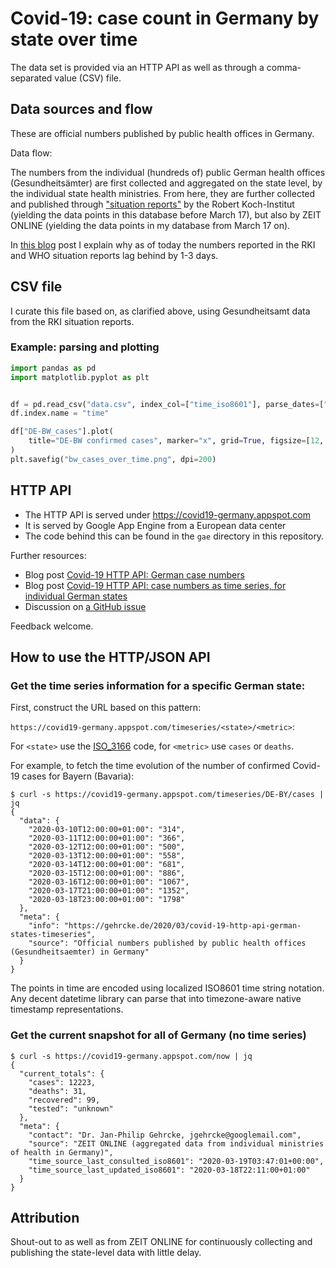 # Covid-19: case count in Germany by state over time

The data set is provided via an HTTP API as well as through a comma-separated value (CSV) file.

## Data sources and flow

These are official numbers published by public health offices in Germany.

Data flow:

The numbers from the individual (hundreds of) public German health offices
(Gesundheitsämter) are first collected and aggregated on the state level, by
the individual state health ministries. From here, they are further collected
and published through ["situation reports"](https://www.rki.de/DE/Content/InfAZ/N/Neuartiges_Coronavirus/Situationsberichte/Archiv.html)
by the Robert Koch-Institut (yielding the data points in this database before
March 17), but also by ZEIT ONLINE (yielding the data points in my database
from March 17 on).

In [this blog](https://gehrcke.de/2020/03/deutschlands-covid-19-fallzahlen-des-rki-und-der-who-haben-inzwischen-2-3-tage-verzogerung/)
post I explain why as of today the numbers reported in the RKI and WHO
situation reports lag behind by 1-3 days.

## CSV file

I curate this file based on, as clarified above, using Gesundheitsamt data from
the RKI situation reports.

### Example: parsing and plotting

```python
import pandas as pd
import matplotlib.pyplot as plt


df = pd.read_csv("data.csv", index_col=["time_iso8601"], parse_dates=["time_iso8601"])
df.index.name = "time"

df["DE-BW_cases"].plot(
    title="DE-BW confirmed cases", marker="x", grid=True, figsize=[12, 9]
)
plt.savefig("bw_cases_over_time.png", dpi=200)
```

## HTTP API

- The HTTP API is served under https://covid19-germany.appspot.com
- It is served by Google App Engine from a European data center
- The code behind this can be found in the `gae` directory in this repository.

Further resources:

- Blog post [Covid-19 HTTP API: German case numbers](https://gehrcke.de/2020/03/covid-19-http-api-for-german-case-numbers/)
- Blog post [Covid-19 HTTP API: case numbers as time series, for individual German states](https://gehrcke.de/2020/03/covid-19-http-api-german-states-timeseries)
- Discussion on [a GitHub issue](https://github.com/iceweasel1/COVID-19-Germany/issues/10)

Feedback welcome.

## How to use the HTTP/JSON API

### Get the time series information for a specific German state:

First, construct the URL based on this pattern:

`https://covid19-germany.appspot.com/timeseries/<state>/<metric>`:

For `<state>` use the [ISO_3166](https://en.wikipedia.org/wiki/ISO_3166-2:DE) code, for `<metric>` use `cases` or `deaths`.

For example, to fetch the time evolution of the number of confirmed Covid-19 cases for Bayern (Bavaria):

```
$ curl -s https://covid19-germany.appspot.com/timeseries/DE-BY/cases | jq
{
  "data": {
    "2020-03-10T12:00:00+01:00": "314",
    "2020-03-11T12:00:00+01:00": "366",
    "2020-03-12T12:00:00+01:00": "500",
    "2020-03-13T12:00:00+01:00": "558",
    "2020-03-14T12:00:00+01:00": "681",
    "2020-03-15T12:00:00+01:00": "886",
    "2020-03-16T12:00:00+01:00": "1067",
    "2020-03-17T21:00:00+01:00": "1352",
    "2020-03-18T23:00:00+01:00": "1798"
  },
  "meta": {
    "info": "https://gehrcke.de/2020/03/covid-19-http-api-german-states-timeseries",
    "source": "Official numbers published by public health offices (Gesundheitsaemter) in Germany"
  }
}
```

The points in time are encoded using localized ISO8601 time string notation.
Any decent datetime library can parse that into timezone-aware native timestamp
representations.

### Get the current snapshot for all of Germany (no time series)

```
$ curl -s https://covid19-germany.appspot.com/now | jq
{
  "current_totals": {
    "cases": 12223,
    "deaths": 31,
    "recovered": 99,
    "tested": "unknown"
  },
  "meta": {
    "contact": "Dr. Jan-Philip Gehrcke, jgehrcke@googlemail.com",
    "source": "ZEIT ONLINE (aggregated data from individual ministries of health in Germany)",
    "time_source_last_consulted_iso8601": "2020-03-19T03:47:01+00:00",
    "time_source_last_updated_iso8601": "2020-03-18T22:11:00+01:00"
  }
}
```

## Attribution

Shout-out to as well as from ZEIT ONLINE for continuously collecting and
publishing the state-level data with little delay.
